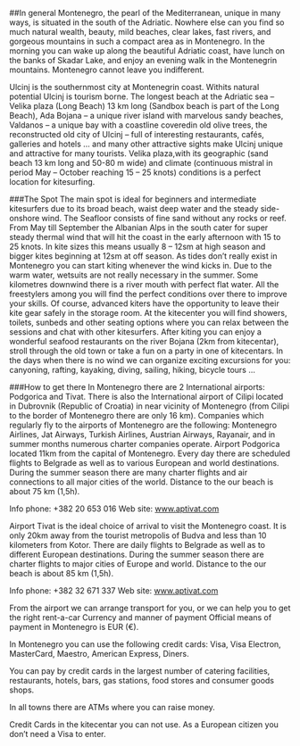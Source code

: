 ##In general
Montenegro, the pearl of the Mediterranean, unique in many ways, is situated in the south of the Adriatic. Nowhere else can you find so much natural wealth, beauty, mild beaches, clear lakes, fast rivers, and gorgeous mountains in such a compact area as in Montenegro. In the morning you can wake up along the beautiful Adriatic coast, have lunch on the banks of Skadar Lake, and enjoy an evening walk in the Montenegrin mountains. Montenegro cannot leave you indifferent.

Ulcinj is the southernmost city at Montenegrin coast. Withits natural potential Ulcinj is tourism borne. The longest beach at the Adriatic sea – Velika plaza (Long Beach) 13 km long (Sandbox beach is part of the Long Beach), Ada Bojana – a unique river island with marvelous sandy beaches, Valdanos – a unique bay with a coastline coveredin old olive trees, the reconstructed old city of Ulcinj – full of interesting restaurants, cafés, galleries and hotels … and many other attractive sights make Ulcinj unique and attractive for many tourists. Velika plaza,with its geographic (sand beach 13 km long and 50-80 m wide) and climate (continuous mistral in period May – October reaching 15 – 25 knots) conditions is a perfect location for kitesurfing.

###The Spot
The main spot is ideal for beginners and intermediate kitesurfers due to its broad beach, waist deep water and the steady side-onshore wind. The Seafloor consists of fine sand without any rocks or reef. From May till September the Albanian Alps in the south cater for super steady thermal wind that will hit the coast in the early afternoon with 15 to 25 knots. In kite sizes this means usually 8 – 12sm at high season and bigger kites beginning at 12sm at off season. As tides don’t really exist in Montenegro you can start kiting whenever the wind kicks in. Due to the warm water, wetsuits are not really necessary in the summer. Some kilometres downwind there is a river mouth with perfect flat water. All the freestylers among you will find the perfect conditions over there to improve your skills. Of course, advanced kiters have the opportunity to leave their kite gear safely in the storage room. At the kitecenter you will find showers, toilets, sunbeds and other seating options where you can relax between the sessions and chat with other kitesurfers. After kiting you can enjoy a wonderful seafood restaurants on the river Bojana (2km from kitecentar), stroll through the old town or take a fun on a party in one of kitecentars. In the days when there is no wind we can organize exciting excursions for you: canyoning, rafting, kayaking, diving, sailing, hiking, bicycle tours ...

###How to get there
In Montenegro there are 2 International airports: Podgorica and Tivat. There is also the International airport of Cilipi located in Dubrovnik (Republic of Croatia) in near vicinity of Montenegro (from Cilipi to the border of Montenegro there are only 16 km). Companies which regularly fly to the airports of Montenegro are the following: Montenegro Airlines, Jat Airways, Turkish Airlines, Austrian Airways, Rayanair, and in summer months numerous charter companies operate.
Airport Podgorica located 11km from the capital of Montenegro. Every day there are scheduled flights to Belgrade as well as to various European and world destinations. During the summer season there are many charter flights and air connections to all major cities of the world. Distance to the our beach is about 75 km (1,5h).

Info phone: +382 20 653 016
Web site: www.aptivat.com

Airport Tivat is the ideal choice of arrival to visit the Montenegro coast.  It is only 20km away from the tourist metropolis of Budva and less than 10 kilometers from Kotor. There are daily flights to Belgrade as well as to different European destinations. During the summer season there are charter flights to major cities of Europe and world. Distance to the our beach is about 85 km (1,5h).

Info phone: +382 32 671 337
Web site: www.aptivat.com

From the airport we can arrange transport for you, or we can help you to get the right rent-a-car
Currency and manner of payment
Official means of payment in Montenegro is EUR (€).

In Montenegro you can use the following credit cards: Visa, Visa Electron, MasterCard, Maestro, American Express, Diners.

You can pay by credit cards in the largest number of catering facilities, restaurants, hotels, bars, gas stations, food stores and consumer goods shops.

In all towns there are ATMs where you can raise money.

Credit Cards in the kitecentar you can not use.
As a European citizen you don’t need a Visa to enter.
